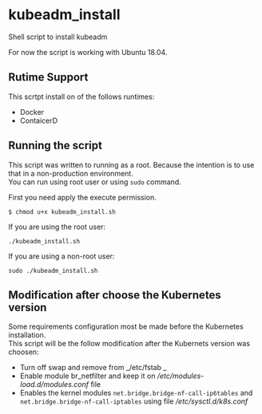 # kubeadm_install
Shell script to install kubeadm  

For now the script is working with Ubuntu 18.04.

## Rutime Support
This scrtpt install on of the follows runtimes:  
- Docker
- ContaicerD

## Running the script
This script was written to running as a root. Because the intention is to use that in a non-production environment.  
You can run using root user or using `sudo` command.

First you need apply the execute permission.  
```
$ chmod u+x kubeadm_install.sh
```
If you are using the root user:  
```
./kubeadm_install.sh
```
If you are using a non-root user:  
```
sudo ./kubeadm_install.sh
```

## Modification after choose the Kubernetes version
Some requirements configuration most be made before the Kubernetes installation.  
This script will be the follow modification after the Kubernets version was choosen:  
 - Turn off swap and remove from _/etc/fstab _  
 - Enable module br_netfilter and keep it on _/etc/modules-load.d/modules.conf_ file  
 - Enables the kernel modules `net.bridge.bridge-nf-call-ip6tables` and `net.bridge.bridge-nf-call-iptables` using file _/etc/sysctl.d/k8s.conf_  